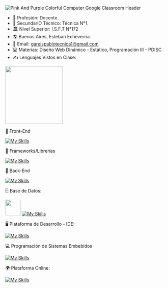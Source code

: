
![Pink And Purple Colorful Computer Google Classroom Header](https://github.com/user-attachments/assets/b9fcb162-bad8-44dd-950a-f28923206f53)


- &#129333; Profesión: Docente.
- &#127979; SecundariO Técnico: Técnica N°1.
- 🏛 Nivel Superior: I.S.F.T N°172
- &#127758; Buenos Aires, Esteban Echeverria.
- &#128231; Email: gareispablotecnica1@gmail.com
- &#128187; Materias: Diseño Web Dinámico - Estático, Programación III - PDISC.
- &#9997; Lenguajes Vistos en Clase:


<img height="180em" src="https://github-readme-stats-eight-theta.vercel.app/api/top-langs/?username=gareispablotecnica&layout=compact&langs_count=8&theme=algolia"/>



📕 Front-End

[![My Skills](https://skillicons.dev/icons?i=js,html,css,sass)](https://skillicons.dev)


📘 Frameworks/Librerías

[![My Skills](https://skillicons.dev/icons?i=bootstrap,react,django,flask,fastapi)](https://skillicons.dev)

📗 Back-End

[![My Skills](https://skillicons.dev/icons?i=java,cs,php,py)](https://skillicons.dev)


🗄 Base de Datos:

<img src="https://github.com/user-attachments/assets/7b4ecb00-b756-4d47-be2f-8561ce7ec254" width="48.5"> [![My Skills](https://skillicons.dev/icons?i=mysql,sqlite)](https://skillicons.dev)


🖥 Plataforma de Desarrollo  - IDE:

[![My Skills](https://skillicons.dev/icons?i=git,vite,vscode,visualstudio,dotnet)](https://skillicons.dev)

💻 Programación de Sistemas Embebidos

[![My Skills](https://skillicons.dev/icons?i=arduino)](https://skillicons.dev)

🌍 Plataforma Online:

[![My Skills](https://skillicons.dev/icons?i=github,linkedin)](https://skillicons.dev)


